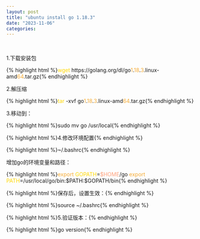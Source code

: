```yaml
---
layout: post
title: "ubuntu install go 1.18.3"
date: "2023-11-06"
categories: 
---
```

<p>&nbsp;</p>
<p>1.下载安装包</p>
{% highlight html %}<span style="color:#ffd700">wget</span> https://golang.org/dl/go<span style="color:#f5ab35">1</span>.<span style="color:#f5ab35">18</span>.<span style="color:#f5ab35">3</span>.linux-amd<span style="color:#f5ab35">64</span>.tar.gz{% endhighlight %}
<p>2.解压缩</p>
{% highlight html %}<span style="color:#ffd700">tar</span> -xvf go<span style="color:#f5ab35">1</span>.<span style="color:#f5ab35">18</span>.<span style="color:#f5ab35">3</span>.linux-amd<span style="color:#f5ab35">64</span>.tar.gz{% endhighlight %}
<p>3.移动到：</p>
{% highlight html %}sudo mv go /usr/local{% endhighlight %}
<p>{% highlight html %}4.修改环境配置{% endhighlight %}</p>
{% highlight html %}~/.bashrc{% endhighlight %}
<p>增加go的环境变量和路径：</p>
{% highlight html %}<span style="color:#f5ab35">export</span> <span style="color:#ffd700">GOPATH</span>=<span style="color:#ffa07a">$HOME</span>/go
<span style="color:#f5ab35">export</span> <span style="color:#ffd700">PATH</span>=/usr/local/go/bin:$PATH:$GOPATH/bin{% endhighlight %}
<p>{% highlight html %}保存后，设置生效：{% endhighlight %}</p>
{% highlight html %}source ~/.bashrc{% endhighlight %}
<p>{% highlight html %}5.验证版本：{% endhighlight %}</p>
{% highlight html %}go version{% endhighlight %}
